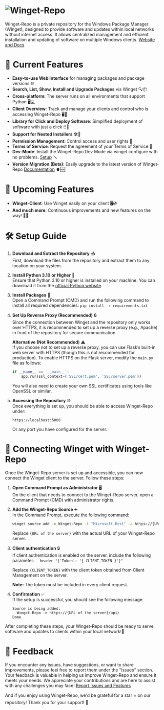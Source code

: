 
# ![Winget-Repo](https://winget-repo.io/wp-content/uploads/2025/07/logo-e1752093406888.png)

Winget-Repo is a private repository for the Windows Package Manager (Winget), designed to provide software and updates within local networks without internet access. It allows centralized management and efficient installation and updating of software on multiple Windows clients. [Website and Docs](https://winget-repo.io/)


# 🌟 Current Features

- **Easy-to-use Web Interface** for managing packages and package versions 🌐
- **Search, List, Show, Install and Upgrade Packages** via Winget 🔍📦
- **Cross-platform**: The server runs on all environments that support Python 🖥️💻
- **Client Overview**: Track and manage your clients and control who is accessing Winget-Repo 🖥️👀
- **Library for Click and Deploy Software**: Simplified deployment of software with just a click 🖱️📲
- **Support for Nested Installers** 🛠️🔄
- **Permission Management**: Control access and user rights 🔐
- **Terms of Service**: Request the agreement of your Terms of Service 📑
- **Dev-Mode**: Install the Winget-Repo Dev Mode via winget configure with no problems. [Setup](https://github.com/dev-fYnn/Winget-Repo/blob/master/Docs/Dev-Mode.md) 🪛
- **Version Migration (Beta)**: Easily upgrade to the latest version of Winget-Repo [Documentation](https://github.com/dev-fYnn/Winget-Repo/blob/master/Docs/Upgrade_Winget-Repo.md) ⬆️🆕

# 🚀 Upcoming Features
- **Winget-Client**: Use Winget easily on your client 🖥️💿
- **And much more**: Continuous improvements and new features on the way! 🌱✨

# 🛠️ Setup Guide

1. **Download and Extract the Repository** 📥  
   First, download the files from the repository and extract them to any location on your system.

2. **Install Python 3.10 or Higher** 🐍  
   Ensure that Python 3.10 or higher is installed on your machine. You can download it from the [official Python website](https://www.python.org/downloads/).

3. **Install Packages** 🔌  
   Open a Command Prompt (CMD) and run the following command to install all required dependencies: ```pip install -r requirements.txt```

4. **Set Up Reverse Proxy (Recommended)** 🔒  
   Since the connection between Winget and the repository only works over HTTPS, it is recommended to set up a reverse proxy (e.g., Apache) in front of the repository for secure communication.

   **Alternative (Not Recommended)** ⚠️  
   If you choose not to set up a reverse proxy, you can use Flask’s built-in web server with HTTPS (though this is not recommended for production). To enable HTTPS on the Flask server, modify the `main.py` file as follows:
   ```python
   if __name__ == '__main__':
       app.run(ssl_context=('SSL/cert.pem', 'SSL/server.pem'))
   ```
   You will also need to create your own SSL certificates using tools like OpenSSL or similar.

6. **Accessing the Repository** 🌐  
   Once everything is set up, you should be able to access Winget-Repo under:
   ```
   https://localhost:5000
   ```
   Or any port you have configured for the server.

# 🔗 Connecting Winget with Winget-Repo

Once the Winget-Repo server is set up and accessible, you can now connect the Winget client to the server. Follow these steps:

1. **Open Command Prompt as Administrator** 🖥️  
   On the client that needs to connect to the Winget-Repo server, open a Command Prompt (CMD) with administrator rights.

2. **Add the Winget-Repo Source** ➕  
   In the Command Prompt, execute the following command:
   ```bash
   winget source add -n Winget-Repo -t "Microsoft.Rest" -a https://{URL of the server}/api/
   ```
   Replace `{URL of the server}` with the actual URL of your Winget-Repo server.

3. **Client authentication** 🔒  
   If client authentication is enabled on the server, include the following parameter: `--header "{'Token': '{ CLIENT_TOKEN }'}"`

   Replace `{CLIENT_TOKEN}` with the client token obtained from Client Management on the server.

   **Note:** The token must be included in every client request.

4. **Confirmation** ✅  
   If the setup is successful, you should see the following message:
   ```
   Source is being added:
     Winget-Repo -> https://{URL of the server}/api/
   Done
   ```

After completing these steps, your Winget-Repo should be ready to serve software and updates to clients within your local network!🎉


# 💬 Feedback

If you encounter any issues, have suggestions, or want to share improvements, please feel free to report them under the "Issues" section. Your feedback is valuable in helping us improve Winget-Repo and ensure it meets your needs. We appreciate your contributions and are here to assist with any challenges you may face!
[Report Issues and Features](https://github.com/dev-fYnn/Winget-Repo/issues)

And if you enjoy using Winget-Repo, we'd be grateful for a star ⭐ on our repository! Thank you for your support! 🙏
